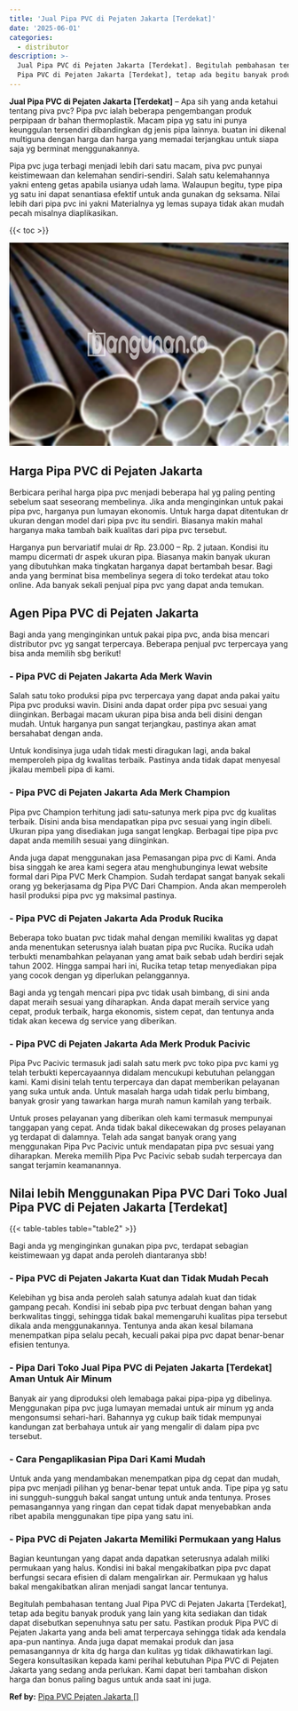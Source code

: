 ```yaml
---
title: 'Jual Pipa PVC di Pejaten Jakarta [Terdekat]'
date: '2025-06-01'
categories:
  - distributor
description: >-
  Jual Pipa PVC di Pejaten Jakarta [Terdekat]. Begitulah pembahasan tentang Jual
  Pipa PVC di Pejaten Jakarta [Terdekat], tetap ada begitu banyak produk yang...
---
```


**Jual Pipa PVC di Pejaten Jakarta \[Terdekat\]** – Apa sih yang anda ketahui tentang piva pvc? Pipa pvc ialah beberapa pengembangan produk perpipaan dr bahan thermoplastik. Macam pipa yg satu ini punya keunggulan tersendiri dibandingkan dg jenis pipa lainnya. buatan ini dikenal multiguna dengan harga dan harga yang memadai terjangkau untuk siapa saja yg berminat menggunakannya.

Pipa pvc juga terbagi menjadi lebih dari satu macam, piva pvc punyai keistimewaan dan kelemahan sendiri-sendiri. Salah satu kelemahannya yakni enteng getas apabila usianya udah lama. Walaupun begitu, type pipa yg satu ini dapat senantiasa efektif untuk anda gunakan dg seksama. Nilai lebih dari pipa pvc ini yakni Materialnya yg lemas supaya tidak akan mudah pecah misalnya diaplikasikan.

{{< toc >}}

![Jual Pipa PVC di Pejaten Jakarta [Terdekat]](/images/jaul-pipa-pvc-33.png)

## Harga Pipa PVC di Pejaten Jakarta

Berbicara perihal harga pipa pvc menjadi beberapa hal yg paling penting sebelum saat seseorang membelinya. Jika anda menginginkan untuk pakai pipa pvc, harganya pun lumayan ekonomis. Untuk harga dapat ditentukan dr ukuran dengan model dari pipa pvc itu sendiri. Biasanya makin mahal harganya maka tambah baik kualitas dari pipa pvc tersebut.

Harganya pun bervariatif mulai dr Rp. 23.000 – Rp. 2 jutaan. Kondisi itu mampu dicermati dr aspek ukuran pipa. Biasanya makin banyak ukuran yang dibutuhkan maka tingkatan harganya dapat bertambah besar. Bagi anda yang berminat bisa membelinya segera di toko terdekat atau toko online. Ada banyak sekali penjual pipa pvc yang dapat anda temukan.

## Agen Pipa PVC di Pejaten Jakarta

Bagi anda yang menginginkan untuk pakai pipa pvc, anda bisa mencari distributor pvc yg sangat terpercaya. Beberapa penjual pvc terpercaya yang bisa anda memilih sbg berikut!

### \- Pipa PVC di Pejaten Jakarta Ada Merk Wavin

Salah satu toko produksi pipa pvc terpercaya yang dapat anda pakai yaitu Pipa pvc produksi wavin. Disini anda dapat order pipa pvc sesuai yang diinginkan. Berbagai macam ukuran pipa bisa anda beli disini dengan mudah. Untuk harganya pun sangat terjangkau, pastinya akan amat bersahabat dengan anda.

Untuk kondisinya juga udah tidak mesti diragukan lagi, anda bakal memperoleh pipa dg kwalitas terbaik. Pastinya anda tidak dapat menyesal jikalau membeli pipa di kami.

### \- Pipa PVC di Pejaten Jakarta Ada Merk Champion

Pipa pvc Champion terhitung jadi satu-satunya merk pipa pvc dg kualitas terbaik. Disini anda bisa mendapatkan pipa pvc sesuai yang ingin dibeli. Ukuran pipa yang disediakan juga sangat lengkap. Berbagai tipe pipa pvc dapat anda memilih sesuai yang diinginkan.

Anda juga dapat menggunakan jasa Pemasangan pipa pvc di Kami. Anda bisa singgah ke area kami segera atau menghubunginya lewat website formal dari Pipa PVC Merk Champion. Sudah terdapat sangat banyak sekali orang yg bekerjasama dg Pipa PVC Dari Champion. Anda akan memperoleh hasil produksi pipa pvc yg maksimal pastinya.

### \- Pipa PVC di Pejaten Jakarta Ada Produk Rucika

Beberapa toko buatan pvc tidak mahal dengan memiliki kwalitas yg dapat anda menentukan seterusnya ialah buatan pipa pvc Rucika. Rucika udah terbukti menambahkan pelayanan yang amat baik sebab udah berdiri sejak tahun 2002. Hingga sampai hari ini, Rucika tetap tetap menyediakan pipa yang cocok dengan yg diperlukan pelanggannya.

Bagi anda yg tengah mencari pipa pvc tidak usah bimbang, di sini anda dapat meraih sesuai yang diharapkan. Anda dapat meraih service yang cepat, produk terbaik, harga ekonomis, sistem cepat, dan tentunya anda tidak akan kecewa dg service yang diberikan.

### \- Pipa PVC di Pejaten Jakarta Ada Merk Produk Pacivic

Pipa Pvc Pacivic termasuk jadi salah satu merk pvc toko pipa pvc kami yg telah terbukti kepercayaannya didalam mencukupi kebutuhan pelanggan kami. Kami disini telah tentu terpercaya dan dapat memberikan pelayanan yang suka untuk anda. Untuk masalah harga udah tidak perlu bimbang, banyak grosir yang tawarkan harga murah namun kamilah yang terbaik.

Untuk proses pelayanan yang diberikan oleh kami termasuk mempunyai tanggapan yang cepat. Anda tidak bakal dikecewakan dg proses pelayanan yg terdapat di dalamnya. Telah ada sangat banyak orang yang menggunakan Pipa Pvc Pacivic untuk mendapatan pipa pvc sesuai yang diharapkan. Mereka memilih Pipa Pvc Pacivic sebab sudah terpercaya dan sangat terjamin keamanannya.

## Nilai lebih Menggunakan Pipa PVC Dari Toko Jual Pipa PVC di Pejaten Jakarta \[Terdekat\]

{{< table-tables table="table2" >}}

Bagi anda yg menginginkan gunakan pipa pvc, terdapat sebagian keistimewaan yg dapat anda peroleh diantaranya sbb!

### \- Pipa PVC di Pejaten Jakarta Kuat dan Tidak Mudah Pecah

Kelebihan yg bisa anda peroleh salah satunya adalah kuat dan tidak gampang pecah. Kondisi ini sebab pipa pvc terbuat dengan bahan yang berkwalitas tinggi, sehingga tidak bakal memengaruhi kualitas pipa tersebut dikala anda menggunakannya. Tentunya anda akan kesal bilamana menempatkan pipa selalu pecah, kecuali pakai pipa pvc dapat benar-benar efisien tentunya.

### \- Pipa Dari Toko Jual Pipa PVC di Pejaten Jakarta \[Terdekat\] Aman Untuk Air Minum

Banyak air yang diproduksi oleh lemabaga pakai pipa-pipa yg dibelinya. Menggunakan pipa pvc juga lumayan memadai untuk air minum yg anda mengonsumsi sehari-hari. Bahannya yg cukup baik tidak mempunyai kandungan zat berbahaya untuk air yang mengalir di dalam pipa pvc tersebut.

### \- Cara Pengaplikasian Pipa Dari Kami Mudah

Untuk anda yang mendambakan menempatkan pipa dg cepat dan mudah, pipa pvc menjadi pilihan yg benar-benar tepat untuk anda. Tipe pipa yg satu ini sungguh-sungguh bakal sangat untung untuk anda tentunya. Proses pemasangannya yang ringan dan cepat tidak dapat menyebabkan anda ribet apabila menggunakan tipe pipa yang satu ini.

### \- Pipa PVC di Pejaten Jakarta Memiliki Permukaan yang Halus

Bagian keuntungan yang dapat anda dapatkan seterusnya adalah miliki permukaan yang halus. Kondisi ini bakal mengakibatkan pipa pvc dapat berfungsi secara efisien di dalam mengalirkan air. Permukaan yg halus bakal mengakibatkan aliran menjadi sangat lancar tentunya.

Begitulah pembahasan tentang Jual Pipa PVC di Pejaten Jakarta \[Terdekat\], tetap ada begitu banyak produk yang lain yang kita sediakan dan tidak dapat disebutkan sepenuhnya satu per satu. Pastikan produk Pipa PVC di Pejaten Jakarta yang anda beli amat terpercaya sehingga tidak ada kendala apa-pun nantinya. Anda juga dapat memakai produk dan jasa pemasangannya dr kita dg harga dan kulitas yg tidak dikhawatirkan lagi. Segera konsultasikan kepada kami perihal kebutuhan Pipa PVC di Pejaten Jakarta yang sedang anda perlukan. Kami dapat beri tambahan diskon harga dan bonus paling bagus untuk anda saat ini juga.

**Ref by:** [Pipa PVC Pejaten Jakarta []](https://id.wikipedia.org/wiki/Pipa)
